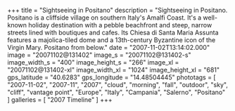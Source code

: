 +++
title = "Sightseeing in Positano"
description = "Sightseeing in Positano. Positano is a cliffside village on southern Italy's Amalfi Coast. It's a well-known holiday destination with a pebble beachfront and steep, narrow streets lined with boutiques and cafes. Its Chiesa di Santa Maria Assunta features a majolica-tiled dome and a 13th-century Byzantine icon of the Virgin Mary. Positano from below."
date = "2007-11-02T13:14:02.000"
image = "20071102@131402"
image_s = "20071102@131402-s"
image_width_s = "400"
image_height_s = "266"
image_xl = "20071102@131402-xl"
image_width_xl = "1024"
image_height_xl = "681"
gps_latitude = "40.6283"
gps_longitude = "14.48504445"
phototags = [ "2007-11-02", "2007-11", "2007", "cloud", "morning", "fall", "outdoor", "sky", "cliff", "vantage point", "Europe", "Italy", "Campania", "Salerno", "Positano" ]
galleries = [ "2007 Timeline" ]
+++
